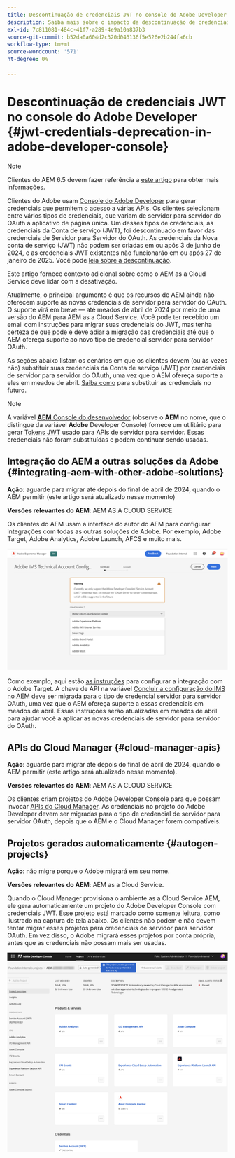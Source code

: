 ```yaml
---
title: Descontinuação de credenciais JWT no console do Adobe Developer
description: Saiba mais sobre o impacto da descontinuação de credenciais JWT no Console do Adobe Developer no AEM.
exl-id: 7c811081-484c-41f7-a289-4e9a10a837b3
source-git-commit: b52da0a604d2c320d046136f5e526e2b244fa6cb
workflow-type: tm+mt
source-wordcount: '571'
ht-degree: 0%

---
```


# Descontinuação de credenciais JWT no console do Adobe Developer {#jwt-credentials-deprecation-in-adobe-developer-console}

>[!NOTE]
>
>Clientes do AEM 6.5 devem fazer referência a [este artigo](https://experienceleague.adobe.com/en/docs/experience-manager-65/content/security/jwt-credentials-deprecation-in-adobe-developer-console) para obter mais informações.

Clientes do Adobe usam [Console do Adobe Developer](https://developer.adobe.com/console) para gerar credenciais que permitem o acesso a várias APIs. Os clientes selecionam entre vários tipos de credenciais, que variam de servidor para servidor do OAuth a aplicativo de página única. Um desses tipos de credenciais, as credenciais da Conta de serviço (JWT), foi descontinuado em favor das credenciais de Servidor para Servidor do OAuth. As credenciais da Nova conta de serviço (JWT) não podem ser criadas em ou após 3 de junho de 2024, e as credenciais JWT existentes não funcionarão em ou após 27 de janeiro de 2025. Você pode [leia sobre a descontinuação](https://developer.adobe.com/developer-console/docs/guides/authentication/ServerToServerAuthentication/migration/).

Este artigo fornece contexto adicional sobre como o AEM as a Cloud Service deve lidar com a desativação.

Atualmente, o principal argumento é que os recursos de AEM ainda não oferecem suporte às novas credenciais de servidor para servidor do OAuth. O suporte virá em breve — até meados de abril de 2024 por meio de uma versão do AEM para AEM as a Cloud Service. Você pode ter recebido um email com instruções para migrar suas credenciais do JWT, mas tenha certeza de que pode e deve adiar a migração das credenciais até que o AEM ofereça suporte ao novo tipo de credencial servidor para servidor OAuth.

As seções abaixo listam os cenários em que os clientes devem (ou às vezes não) substituir suas credenciais da Conta de serviço (JWT) por credenciais de servidor para servidor do OAuth, uma vez que o AEM ofereça suporte a eles em meados de abril. [Saiba como](https://developer.adobe.com/developer-console/docs/guides/authentication/ServerToServerAuthentication/migration/#migration-overview) para substituir as credenciais no futuro.

>[!NOTE]
>
>A variável [**AEM** Console do desenvolvedor](/help/implementing/developing/introduction/development-guidelines.md#crxde-lite-and-developer-console) (observe o **AEM** no nome, que o distingue da variável **Adobe** Developer Console) fornece um utilitário para gerar [Tokens JWT](/help/implementing/developing/introduction/generating-access-tokens-for-server-side-apis.md) usado para APIs de servidor para servidor. Essas credenciais não foram substituídas e podem continuar sendo usadas.


## Integração do AEM a outras soluções da Adobe {#integrating-aem-with-other-adobe-solutions}

**Ação**: aguarde para migrar até depois do final de abril de 2024, quando o AEM permitir (este artigo será atualizado nesse momento)

**Versões relevantes do AEM**: AEM AS A CLOUD SERVICE

Os clientes do AEM usam a interface do autor do AEM para configurar integrações com todas as outras soluções de Adobe. Por exemplo, Adobe Target, Adobe Analytics, Adobe Launch, AFCS e muito mais.

![Integração do AEM a outras soluções](/help/security/assets/jwt-deprecation.png)

Como exemplo, aqui estão [as instruções](https://docs.mktossl.com/docs/experience-manager-cloud-service/content/sites/integrations/integration-adobe-target-ims.html?lang=en) para configurar a integração com o Adobe Target. A chave de API na variável [Concluir a configuração do IMS no AEM](https://docs.mktossl.com/docs/experience-manager-cloud-service/content/sites/integrations/integration-adobe-target-ims.html#completing-the-ims-configuration-in-aem) deve ser migrada para o tipo de credencial servidor para servidor OAuth, uma vez que o AEM ofereça suporte a essas credenciais em meados de abril. Essas instruções serão atualizadas em meados de abril para ajudar você a aplicar as novas credenciais de servidor para servidor do OAuth.

## APIs do Cloud Manager {#cloud-manager-apis}

**Ação**: aguarde para migrar até depois do final de abril de 2024, quando o AEM permitir (este artigo será atualizado nesse momento).

**Versões relevantes do AEM**: AEM AS A CLOUD SERVICE

Os clientes criam projetos do Adobe Developer Console para que possam invocar [APIs do Cloud Manager](https://developer.adobe.com/experience-cloud/cloud-manager/guides/getting-started/create-api-integration/). As credenciais no projeto do Adobe Developer devem ser migradas para o tipo de credencial de servidor para servidor OAuth, depois que o AEM e o Cloud Manager forem compatíveis.

## Projetos gerados automaticamente {#autogen-projects}

**Ação**: não migre porque o Adobe migrará em seu nome.

**Versões relevantes do AEM**: AEM as a Cloud Service.

Quando o Cloud Manager provisiona o ambiente as a Cloud Service AEM, ele gera automaticamente um projeto do Adobe Developer Console com credenciais JWT. Esse projeto está marcado como somente leitura, como ilustrado na captura de tela abaixo. Os clientes não podem e não devem tentar migrar esses projetos para credenciais de servidor para servidor OAuth. Em vez disso, o Adobe migrará esses projetos por conta própria, antes que as credenciais não possam mais ser usadas.

![Projetos gerados automaticamente](/help/security/assets/jwt-deprecation-autogen-projects.png)
